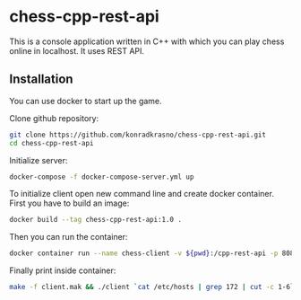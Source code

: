 # chess-cpp-rest-api

This is a console application written in C++ with which you can play chess online in localhost. It uses REST API.

## Installation

You can use docker to start up the game.

Clone github repository:
```bash
git clone https://github.com/konradkrasno/chess-cpp-rest-api.git
cd chess-cpp-rest-api
```
Initialize server:
```bash
docker-compose -f docker-compose-server.yml up
```

To initialize client open new command line and create docker container.
First you have to build an image:
```bash
docker build --tag chess-cpp-rest-api:1.0 .
```
Then you can run the container:
```bash
docker container run --name chess-client -v ${pwd}:/cpp-rest-api -p 8080:80 -it chess-cpp-rest-api:1.0 bash
```
Finally print inside container:
```bash
make -f client.mak && ./client `cat /etc/hosts | grep 172 | cut -c 1-6`
```
